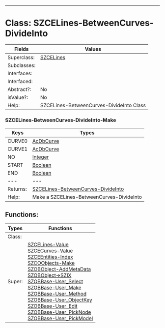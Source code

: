 ---------

# Class:	SZCELines-BetweenCurves-DivideInto

| Fields | Values |
| --------- | --------- |
| Superclass: | [SZCELines](SZCELines.html) |
| Subclasses: |  |
| Interfaces: |  |
| Interfaced: |  |
| Abstract?: | No |
| isValue?: | No |
| Help: | SZCELines-BetweenCurves-DivideInto Class |

### SZCELines-BetweenCurves-DivideInto-Make

| Keys | Types |
| --------- | --------- |
| CURVE0 | [AcDbCurve](AcDbCurve.html) |
| CURVE1 | [AcDbCurve](AcDbCurve.html) |
| NO | [Integer](Integer.html) |
| START | [Boolean](Boolean.html) |
| END | [Boolean](Boolean.html) |
| **---** | **---** |
| Returns: | [SZCELines-BetweenCurves-DivideInto](SZCELines-BetweenCurves-DivideInto.html) |
| Help: | Make a SZCELines-BetweenCurves-DivideInto |


## Functions:

| Types | Functions |
| --------- | --------- |
| Class: |  |
| Super: | [SZCELines-Value](SZCELines.html) <br> [SZCECurves-Value](SZCECurves.html) <br> [SZCEEntities-Index](SZCEEntities.html) <br> [SZCOObjects-Make](SZCOObjects.html) <br> [SZOBObject-AddMetaData](SZOBObject.html) <br> [SZOBObject->SZIX](SZOBObject.html) <br> [SZOBBase-User_Select](SZOBBase.html) <br> [SZOBBase-User_Make](SZOBBase.html) <br> [SZOBBase-User_Method](SZOBBase.html) <br> [SZOBBase-User_ObjectKey](SZOBBase.html) <br> [SZOBBase-User_Edit](SZOBBase.html) <br> [SZOBBase-User_PickNode](SZOBBase.html) <br> [SZOBBase-User_PickModel](SZOBBase.html) |


